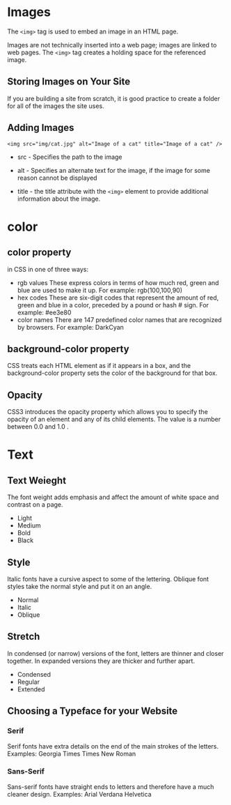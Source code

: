 # Images
The `<img>` tag is used to embed an image in an HTML page.

Images are not technically inserted into a web page; images are linked to web pages. The `<img>` tag creates a holding space for the referenced image.

## Storing Images on Your Site

If you are building a site from scratch, it is good practice to create a folder for all of the images the site uses.

## Adding Images

`<img src="img/cat.jpg" alt="Image of a cat" title="Image of a cat" />`

- src - Specifies the path to the image
- alt - Specifies an alternate text for the image, if the image for some reason cannot be displayed

- title - the title attribute with the `<img>` element to provide additional information about the image.

# color

## color property

in CSS in one of three ways:
- rgb values
These express colors in terms of how much red, green and blue are used to make it up. For
example: rgb(100,100,90)
- hex codes
These are six-digit codes that represent the amount of red, green and blue in a color, preceded by a pound or hash # sign.
For example: #ee3e80
- color names
There are 147 predefined color names that are recognized by browsers.
For example: DarkCyan

## background-color property

CSS treats each HTML element as if it appears in a box, and the background-color property sets the color of the background for that box.

## Opacity

CSS3 introduces the opacity property which allows you to specify the opacity of an element and any of its child elements. The value is a number between 0.0 and 1.0 .

# Text

## Text Weieght

The font weight adds emphasis and affect the amount of white space and contrast on a page.

- Light
- Medium
- Bold
- Black

## Style

Italic fonts have a cursive aspect to some of the lettering. Oblique font styles take the normal style and put it on an angle.

- Normal
- Italic
- Oblique

## Stretch

In condensed (or narrow) versions of the font, letters are thinner and closer together. In expanded versions they are thicker and further apart.

- Condensed
- Regular
- Extended

## Choosing a Typeface for your Website

### Serif
Serif fonts have extra details on the end of the main strokes of the letters.
Examples:
Georgia
Times
Times New Roman

### Sans-Serif
Sans-serif fonts have straight ends to letters and therefore have a much cleaner design.
Examples:
Arial
Verdana
Helvetica